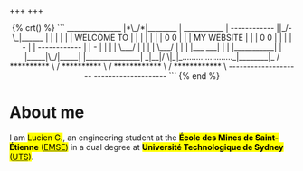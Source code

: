 +++
+++

<center>
{% crt() %}
```
   _______________                  |*\_/*|________   
  |  ___________  |  ------------  ||_/-\_|______  |  
  | |           | | | WELCOME TO | | |           | |  
  | |   0   0   | | | MY WEBSITE | | |   0   0   | |  
  | |     -     | |  ------------  | |     -     | |  
  | |   \___/   | |                | |   \___/   | |  
  | |___     ___| |                | |___________| |  
  |_____|\_/|_____|                |_______________|  
    _|__|/ \|_|_......................_|________|_    
   / ********** \                    / ********** \   
 /  ************  \                /  ************  \ 
--------------------              --------------------
```
{% end %}
</center>

# About me
I am <mark>Lucien G.</mark>, an engineering student at the <mark>**École des Mines de Saint-Étienne** (<abbr title="École des Mines de Saint-Étienne">EMSE</abbr>)</mark> in a dual degree at <mark>**Université Technologique de Sydney** (<abbr title="UTS">UTS</abbr>)</mark>.